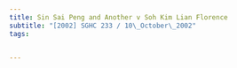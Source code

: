 ```yaml
---
title: Sin Sai Peng and Another v Soh Kim Lian Florence 
subtitle: "[2002] SGHC 233 / 10\_October\_2002"
tags:


---
```


